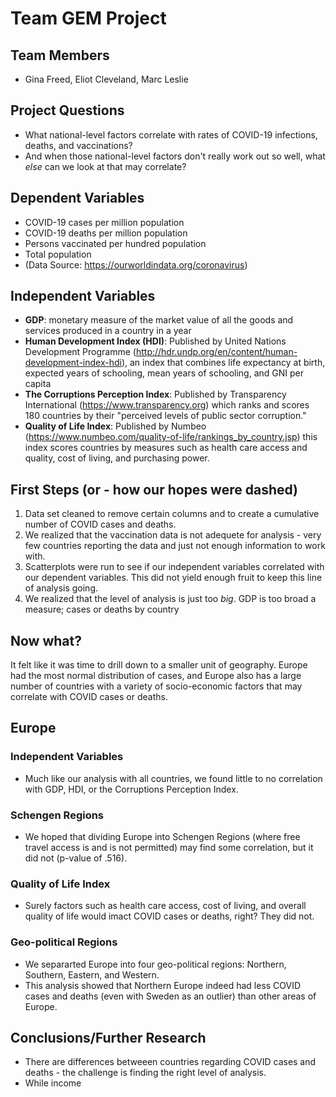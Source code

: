 # Team GEM Project

## Team Members
* Gina Freed, Eliot Cleveland, Marc Leslie

## Project Questions
* What national-level factors correlate with rates of COVID-19 infections, deaths, and vaccinations?  
* And when those national-level factors don't really work out so well, what _else_ can we look at that may correlate?

## Dependent Variables
* COVID-19 cases per million population
* COVID-19 deaths per million population
* Persons vaccinated per hundred population
* Total population
* (Data Source: https://ourworldindata.org/coronavirus)

## Independent Variables
* **GDP**: monetary measure of the market value of all the goods and services produced in a country in a year
* **Human Development Index (HDI)**: Published by United Nations Development Programme (http://hdr.undp.org/en/content/human-development-index-hdi), an index that combines life expectancy at birth, expected years of schooling, mean years of schooling, and GNI per capita
* **The Corruptions Perception Index**: Published by Transparency International (https://www.transparency.org) which ranks and scores 180 countries by their "perceived levels of public sector corruption."
* **Quality of Life Index**: Published by Numbeo (https://www.numbeo.com/quality-of-life/rankings_by_country.jsp) this index scores countries by measures such as health care access and quality, cost of living, and purchasing power. 

## First Steps (or - how our hopes were dashed)
1. Data set cleaned to remove certain columns and to create a cumulative number of COVID cases and deaths.
2. We realized that the vaccination data is not adequete for analysis - very few countries reporting the data and just not enough information to work with.
3. Scatterplots were run to see if our independent variables correlated with our dependent variables.  This did not yield enough fruit to keep this line of analysis going.
4. We realized that the level of analysis is just too _big_.  GDP is too broad a measure; cases or deaths by country 

## Now what?
It felt like it was time to drill down to a smaller unit of geography.  Europe had the most normal distribution of cases, and Europe also has a large number of countries with a variety of socio-economic factors that may correlate with COVID cases or deaths.  

## Europe
### Independent Variables
* Much like our analysis with all countries, we found little to no correlation with GDP, HDI, or the Corruptions Perception Index.
### Schengen Regions
* We hoped that dividing Europe into Schengen Regions (where free travel access is and is not permitted) may find some correlation, but it did not (p-value of .516).
### Quality of Life Index
* Surely factors such as health care access, cost of living, and overall quality of life would imact COVID cases or deaths, right?  They did not.  
### Geo-political Regions
* We separarted Europe into four geo-political regions: Northern, Southern, Eastern, and Western.  
* This analysis showed that Northern Europe indeed had less COVID cases and deaths (even with Sweden as an outlier) than other areas of Europe.

## Conclusions/Further Research
* There are differences betweeen countries regarding COVID cases and deaths - the challenge is finding the right level of analysis.
* While income 
